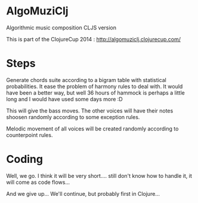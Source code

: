 AlgoMuziClj
===========

Algorithmic music composition CLJS version

This is part of the ClojureCup 2014 : http://algomuziclj.clojurecup.com/

Steps
=====

Generate chords suite according to a bigram table with statistical probabilities. It ease the problem of harmony rules to deal with. It would have been a better way, but well 36 hours of hammock is perhaps a little long and I would have used some days more :D

This will give the bass moves. The other voices will have their notes shoosen randomly according to some exception rules.

Melodic movement of all voices will be created randomly according to counterpoint rules.

Coding
======

Well, we go. I think it will be very short.... still don't know how to handle it, it will come as code flows...

And we give up... We'll continue, but probably first in Clojure...

